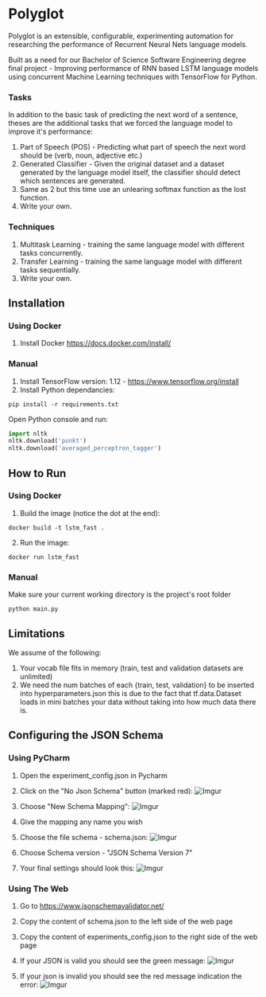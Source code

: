 # Polyglot
Polyglot is an extensible, configurable, experimenting automation for researching the performance of Recurrent Neural Nets language models.

Built as a need for our Bachelor of Science Software Engineering degree final project - Improving performance of RNN based LSTM language models using concurrent Machine Learning techniques with TensorFlow for Python.

### Tasks
In addition to the basic task of predicting the next word of a sentence, theses are the additional tasks that we forced the language model to improve it's performance:
1. Part of Speech (POS) - Predicting what part of speech the next word should be (verb, noun, adjective etc.)
2. Generated Classifier - Given the original dataset and a dataset generated by the language model itself, the classifier should detect which sentences are generated.
3. Same as 2 but this time use an unlearing softmax function as the lost function.
4. Write your own.

### Techniques
1. Multitask Learning - training the same language model with different tasks concurrently.
2. Transfer Learning - training the same language model with different tasks sequentially.
3. Write your own.


## Installation
### Using Docker
1. Install Docker https://docs.docker.com/install/

### Manual
1. Install TensorFlow version: 1.12 - https://www.tensorflow.org/install
2. Install Python dependancies:
```shell
pip install -r requirements.txt
```

Open Python console and run:
```python
import nltk
nltk.download('punkt')
nltk.download('averaged_perceptron_tagger')
```

## How to Run
### Using Docker
1. Build the image (notice the dot at the end): 
```shell
docker build -t lstm_fast .
```
2. Run the image: 
```shell
docker run lstm_fast
```

### Manual
Make sure your current working directory is the project's root folder
```shell
python main.py
```

## Limitations
We assume of the following:
1. Your vocab file fits in memory (train, test and validation datasets are unlimited)
2. We need the num batches of each {train, test, validation} to be inserted into hyperparameters.json
this is due to the fact that tf.data.Dataset loads in mini batches your data without taking into how much data there is.


## Configuring the JSON Schema

### Using PyCharm

1. Open the experiment_config.json in Pycharm

2. Click on the "No Json Schema" button (marked red):
![Imgur](https://i.imgur.com/LGnibsl.png)

3. Choose "New Schema Mapping":
![Imgur](https://i.imgur.com/aTavzTS.png)

4. Give the mapping any name you wish

5. Choose the file schema - schema.json:
![Imgur](https://i.imgur.com/0QpjEno.png)

6. Choose Schema version - "JSON Schema Version 7"

7. Your final settings should look this:
![Imgur](https://i.imgur.com/4xygoCl.png)

### Using The Web
1. Go to https://www.jsonschemavalidator.net/
2. Copy the content of schema.json to the left side of the web page
3. Copy the content of experiments_config.json to the right side of the web page
4. If your JSON is valid you should see the green message:
![Imgur](https://i.imgur.com/EXc3bdM.png)

5. If your json is invalid you should see the red message indication the error:
![Imgur](https://i.imgur.com/lq4Jbi8.png)
